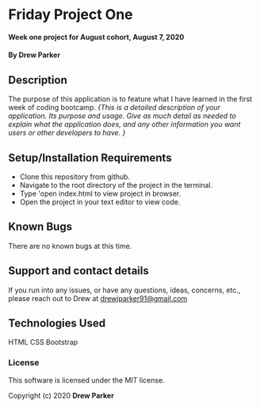# Friday Project One

#### Week one project for August cohort, August 7, 2020

#### By Drew Parker

## Description

The purpose of this application is to feature what I have learned in the first week of coding bootcamp.
_{This is a detailed description of your application. Its purpose and usage.  Give as much detail as needed to explain what the application does, and any other information you want users or other developers to have. }_

## Setup/Installation Requirements

* Clone this repository from github.
* Navigate to the root directory of the project in the terminal.
* Type 'open index.html to view project in browser.
* Open the project in your text editor to view code.

## Known Bugs

There are no known bugs at this time.

## Support and contact details

If you run into any issues, or have any questions, ideas, concerns, etc., please reach out to Drew at drewjparker91@gmail.com


## Technologies Used

HTML
CSS
Bootstrap

### License

This software is licensed under the MIT license.

Copyright (c) 2020 **Drew Parker**